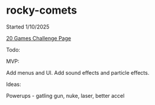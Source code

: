 # rocky-comets

Started 1/10/2025

[20 Games Challenge Page](https://20_games_challenge.gitlab.io/games/asteroids/)

Todo:



MVP:

Add menus and UI.
Add sound effects and particle effects.

Ideas:

Powerups - gatling gun, nuke, laser, better accel

